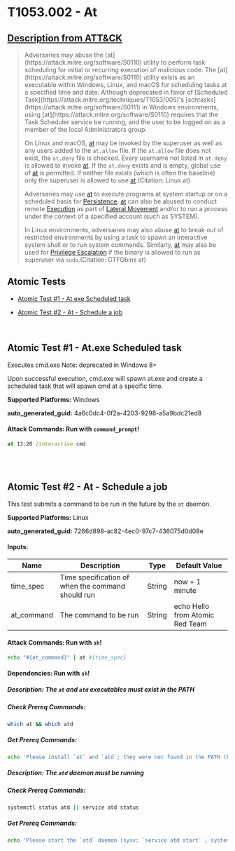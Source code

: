 # T1053.002 - At
## [Description from ATT&CK](https://attack.mitre.org/techniques/T1053/002)
<blockquote>Adversaries may abuse the [at](https://attack.mitre.org/software/S0110) utility to perform task scheduling for initial or recurring execution of malicious code. The [at](https://attack.mitre.org/software/S0110) utility exists as an executable within Windows, Linux, and macOS for scheduling tasks at a specified time and date. Although deprecated in favor of [Scheduled Task](https://attack.mitre.org/techniques/T1053/005)'s [schtasks](https://attack.mitre.org/software/S0111) in Windows environments, using [at](https://attack.mitre.org/software/S0110) requires that the Task Scheduler service be running, and the user to be logged on as a member of the local Administrators group.

On Linux and macOS, [at](https://attack.mitre.org/software/S0110) may be invoked by the superuser as well as any users added to the <code>at.allow</code> file. If the <code>at.allow</code> file does not exist, the <code>at.deny</code> file is checked. Every username not listed in <code>at.deny</code> is allowed to invoke [at](https://attack.mitre.org/software/S0110). If the <code>at.deny</code> exists and is empty, global use of [at](https://attack.mitre.org/software/S0110) is permitted. If neither file exists (which is often the baseline) only the superuser is allowed to use [at](https://attack.mitre.org/software/S0110).(Citation: Linux at)

Adversaries may use [at](https://attack.mitre.org/software/S0110) to execute programs at system startup or on a scheduled basis for [Persistence](https://attack.mitre.org/tactics/TA0003). [at](https://attack.mitre.org/software/S0110) can also be abused to conduct remote [Execution](https://attack.mitre.org/tactics/TA0002) as part of [Lateral Movement](https://attack.mitre.org/tactics/TA0008) and/or to run a process under the context of a specified account (such as SYSTEM).

In Linux environments, adversaries may also abuse [at](https://attack.mitre.org/software/S0110) to break out of restricted environments by using a task to spawn an interactive system shell or to run system commands. Similarly, [at](https://attack.mitre.org/software/S0110) may also be used for [Privilege Escalation](https://attack.mitre.org/tactics/TA0004) if the binary is allowed to run as superuser via <code>sudo</code>.(Citation: GTFObins at)</blockquote>

## Atomic Tests

- [Atomic Test #1 - At.exe Scheduled task](#atomic-test-1---atexe-scheduled-task)

- [Atomic Test #2 - At - Schedule a job](#atomic-test-2---at---schedule-a-job)


<br/>

## Atomic Test #1 - At.exe Scheduled task
Executes cmd.exe
Note: deprecated in Windows 8+

Upon successful execution, cmd.exe will spawn at.exe and create a scheduled task that will spawn cmd at a specific time.

**Supported Platforms:** Windows


**auto_generated_guid:** 4a6c0dc4-0f2a-4203-9298-a5a9bdc21ed8






#### Attack Commands: Run with `command_prompt`! 


```cmd
at 13:20 /interactive cmd
```






<br/>
<br/>

## Atomic Test #2 - At - Schedule a job
This test submits a command to be run in the future by the `at` daemon.

**Supported Platforms:** Linux


**auto_generated_guid:** 7266d898-ac82-4ec0-97c7-436075d0d08e





#### Inputs:
| Name | Description | Type | Default Value |
|------|-------------|------|---------------|
| time_spec | Time specification of when the command should run | String | now + 1 minute|
| at_command | The command to be run | String | echo Hello from Atomic Red Team|


#### Attack Commands: Run with `sh`! 


```sh
echo "#{at_command}" | at #{time_spec}
```




#### Dependencies:  Run with `sh`!
##### Description: The `at` and `atd` executables must exist in the PATH
##### Check Prereq Commands:
```sh
which at && which atd
```
##### Get Prereq Commands:
```sh
echo 'Please install `at` and `atd`; they were not found in the PATH (Package name: `at`)'
```
##### Description: The `atd` daemon must be running
##### Check Prereq Commands:
```sh
systemctl status atd || service atd status
```
##### Get Prereq Commands:
```sh
echo 'Please start the `atd` daemon (sysv: `service atd start` ; systemd: `systemctl start atd`)'
```




<br/>
